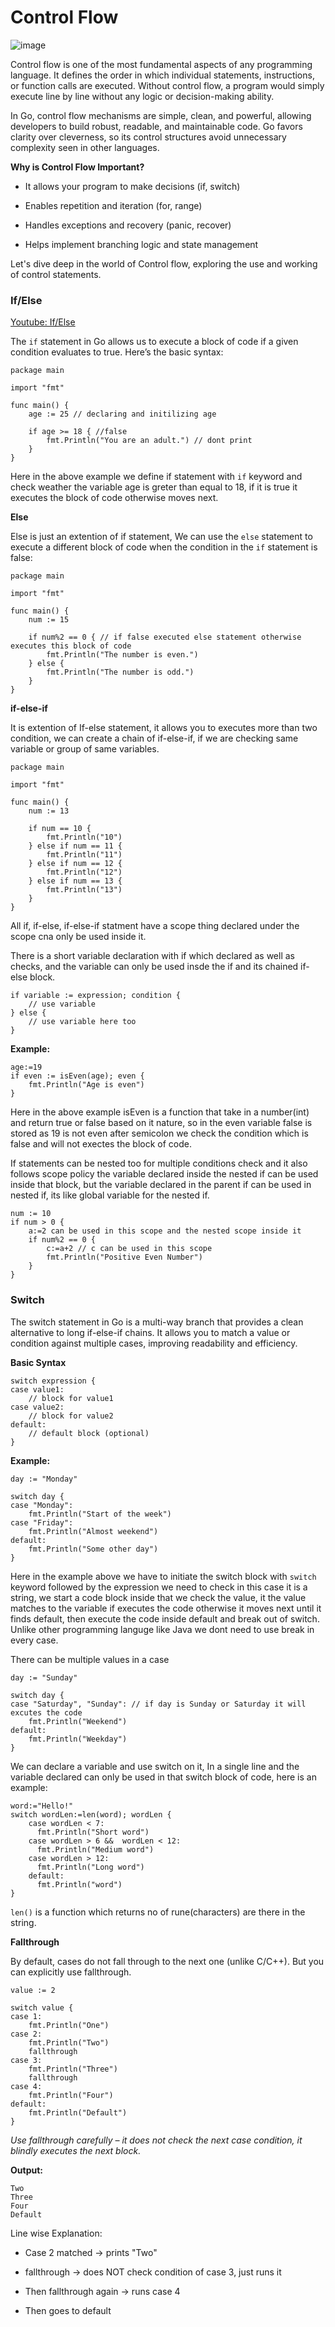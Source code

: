 # Control Flow

![image](https://static7.depositphotos.com/1194063/684/i/450/depositphotos_6843383-stock-photo-hand-draws-flow-chart-on.jpg)

Control flow is one of the most fundamental aspects of any programming language. It defines the order in which individual statements, instructions, or function calls are executed. Without control flow, a program would simply execute line by line without any logic or decision-making ability.

In Go, control flow mechanisms are simple, clean, and powerful, allowing developers to build robust, readable, and maintainable code. Go favors clarity over cleverness, so its control structures avoid unnecessary complexity seen in other languages.

**Why is Control Flow Important?**

- It allows your program to make decisions (if, switch)

- Enables repetition and iteration (for, range)

- Handles exceptions and recovery (panic, recover)

- Helps implement branching logic and state management

Let's dive deep in the world of Control flow, exploring the use and working of control statements.

### If/Else

[Youtube: If/Else](https://www.youtube.com/watch?v=xAgtKW250ZU&list=PLq3etM-zISamTauFTO5-G5dqBN07ckzTk&index=29)

The `if` statement in Go allows us to execute a block of code if a given condition evaluates to true. Here’s the basic syntax:

```
package main

import "fmt"

func main() {
    age := 25 // declaring and initilizing age

    if age >= 18 { //false
        fmt.Println("You are an adult.") // dont print
    } 
}
```

Here in the above example we define if statement with `if` keyword and check weather the variable age is greter than equal to 18, if it is true it executes the block of code otherwise moves next.

**Else**

Else is just an extention of if statement, 
We can use the `else` statement to execute a different block of code when the condition in the `if` statement is false:

```
package main

import "fmt"

func main() {
    num := 15

    if num%2 == 0 { // if false executed else statement otherwise executes this block of code
        fmt.Println("The number is even.")
    } else {
        fmt.Println("The number is odd.")
    }
}
```

**if-else-if**

It is extention of If-else statement, it allows you to executes more than two condition, we can create a chain of if-else-if, if we are checking same variable or group of same variables.

```
package main

import "fmt"

func main() {
    num := 13

    if num == 10 { 
        fmt.Println("10")
    } else if num == 11 {
        fmt.Println("11")
    } else if num == 12 {
        fmt.Println("12")
    } else if num == 13 {
        fmt.Println("13")
    }
}
```

All if, if-else, if-else-if statment have a scope thing declared under the scope cna only be used inside it. 

There is a short variable declaration with if which declared as well as checks, and the variable can only be used insde the if and its chained if-else block.
```
if variable := expression; condition {
    // use variable
} else {
    // use variable here too
}
```

**Example:**
```
age:=19
if even := isEven(age); even {
    fmt.Println("Age is even")
}
```

Here in the above example isEven is a function that take in a number(int) and return true or false based on it nature, so in the even variable false is stored as 19 is not even after semicolon we check the condition which is false and will not exectes the block of code.



If statements can be nested too for multiple conditions check and it also follows scope policy the variable declared inside the nested if can be used inside that block, but the variable declared in the parent if can be used in nested if, its like global variable for the nested if.
```
num := 10
if num > 0 {
    a:=2 can be used in this scope and the nested scope inside it
    if num%2 == 0 {
        c:=a+2 // c can be used in this scope
        fmt.Println("Positive Even Number")
    }
}
```

### Switch 

The switch statement in Go is a multi-way branch that provides a clean alternative to long if-else-if chains. It allows you to match a value or condition against multiple cases, improving readability and efficiency.

**Basic Syntax**
```
switch expression {
case value1:
    // block for value1
case value2:
    // block for value2
default:
    // default block (optional)
}
```


**Example:**
```
day := "Monday"

switch day {
case "Monday":
    fmt.Println("Start of the week")
case "Friday":
    fmt.Println("Almost weekend")
default:
    fmt.Println("Some other day")
}

```

Here in the example above we have to initiate the switch block with `switch` keyword followed by the expression we need to check in this case it is a string, we start a code block inside that we check the value, it the value matches to the variable if executes the code otherwise it moves next until it finds default, then execute the code inside default and break out of switch. Unlike other programming languge like Java we dont need to use break in every case.

There can be multiple values in a case

```
day := "Sunday"

switch day {
case "Saturday", "Sunday": // if day is Sunday or Saturday it will excutes the code
    fmt.Println("Weekend")
default:
    fmt.Println("Weekday")
}

```

We can declare a variable and use switch on it, In a single line and the variable declared can only be used in that switch block of code, here is an example:
```
word:="Hello!"
switch wordLen:=len(word); wordLen {
    case wordLen < 7:
      fmt.Println("Short word")
    case wordLen > 6 &&  wordLen < 12:
      fmt.Println("Medium word")
    case wordLen > 12:
      fmt.Println("Long word")
    default:
      fmt.Println("word")
}
```

`len()` is a function which returns no of rune(characters) are there in the string.

**Fallthrough**

By default, cases do not fall through to the next one (unlike C/C++). But you can explicitly use fallthrough.

```
value := 2

switch value {
case 1:
    fmt.Println("One")
case 2:
    fmt.Println("Two")
    fallthrough
case 3:
    fmt.Println("Three")
    fallthrough
case 4:
    fmt.Println("Four")
default:
    fmt.Println("Default")
}
```
*Use fallthrough carefully – it does not check the next case condition, it blindly executes the next block.*

**Output:**
```
Two
Three
Four
Default
```
Line wise Explanation:

- Case 2 matched → prints "Two"
- fallthrough → does NOT check condition of case 3, just runs it

- Then fallthrough again → runs case 4

- Then goes to default